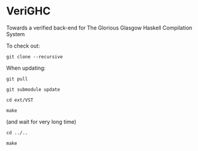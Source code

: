 # VeriGHC
Towards a verified back-end for The Glorious Glasgow Haskell Compilation System

To check out:

``git clone --recursive``

When updating:

``git pull``

``git submodule update``

``cd ext/VST``

``make``

(and wait for very long time)

``cd ../..``

``make``
